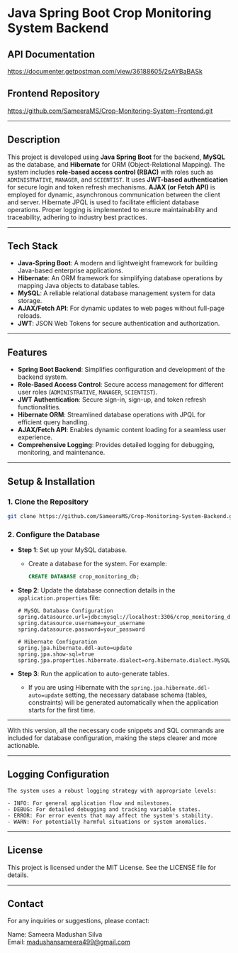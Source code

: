 # Java Spring Boot Crop Monitoring System Backend

## API Documentation
https://documenter.getpostman.com/view/36188605/2sAYBaBASk


## Frontend Repository
https://github.com/SameeraMS/Crop-Monitoring-System-Frontend.git

---

## Description
This project is developed using **Java Spring Boot** for the backend, **MySQL** as the database, and **Hibernate** for ORM (Object-Relational Mapping). The system includes **role-based access control (RBAC)** with roles such as `ADMINISTRATIVE`, `MANAGER`, and `SCIENTIST`. It uses **JWT-based authentication** for secure login and token refresh mechanisms. **AJAX (or Fetch API)** is employed for dynamic, asynchronous communication between the client and server. Hibernate JPQL is used to facilitate efficient database operations. Proper logging is implemented to ensure maintainability and traceability, adhering to industry best practices.

---

## Tech Stack
- **Java-Spring Boot**: A modern and lightweight framework for building Java-based enterprise applications.
- **Hibernate**: An ORM framework for simplifying database operations by mapping Java objects to database tables.
- **MySQL**: A reliable relational database management system for data storage.
- **AJAX/Fetch API**: For dynamic updates to web pages without full-page reloads.
- **JWT**: JSON Web Tokens for secure authentication and authorization.

---

## Features
- **Spring Boot Backend**: Simplifies configuration and development of the backend system.
- **Role-Based Access Control**: Secure access management for different user roles (`ADMINISTRATIVE`, `MANAGER`, `SCIENTIST`).
- **JWT Authentication**: Secure sign-in, sign-up, and token refresh functionalities.
- **Hibernate ORM**: Streamlined database operations with JPQL for efficient query handling.
- **AJAX/Fetch API**: Enables dynamic content loading for a seamless user experience.
- **Comprehensive Logging**: Provides detailed logging for debugging, monitoring, and maintenance.

---

## Setup & Installation

### 1. Clone the Repository
```bash
git clone https://github.com/SameeraMS/Crop-Monitoring-System-Backend.git
```

### 2. Configure the Database

- **Step 1**: Set up your MySQL database.
  - Create a database for the system. For example:
    ```sql
    CREATE DATABASE crop_monitoring_db;
    ```
  
- **Step 2**: Update the database connection details in the `application.properties` file:
    ```properties
    # MySQL Database Configuration
    spring.datasource.url=jdbc:mysql://localhost:3306/crop_monitoring_db
    spring.datasource.username=your_username
    spring.datasource.password=your_password

    # Hibernate Configuration
    spring.jpa.hibernate.ddl-auto=update
    spring.jpa.show-sql=true
    spring.jpa.properties.hibernate.dialect=org.hibernate.dialect.MySQL8Dialect
    ```

- **Step 3**: Run the application to auto-generate tables.
  - If you are using Hibernate with the `spring.jpa.hibernate.ddl-auto=update` setting, the necessary database schema (tables, constraints) will be generated automatically when the application starts for the first time.

---

With this version, all the necessary code snippets and SQL commands are included for database configuration, making the steps clearer and more actionable.


---

## Logging Configuration

```text
The system uses a robust logging strategy with appropriate levels:

- INFO: For general application flow and milestones.
- DEBUG: For detailed debugging and tracking variable states.
- ERROR: For error events that may affect the system's stability.
- WARN: For potentially harmful situations or system anomalies.
```
---

## License

This project is licensed under the MIT License. See the LICENSE file for details.

---

## Contact

For any inquiries or suggestions, please contact:

Name: Sameera Madushan Silva  
Email: madushansameera499@gmail.com
